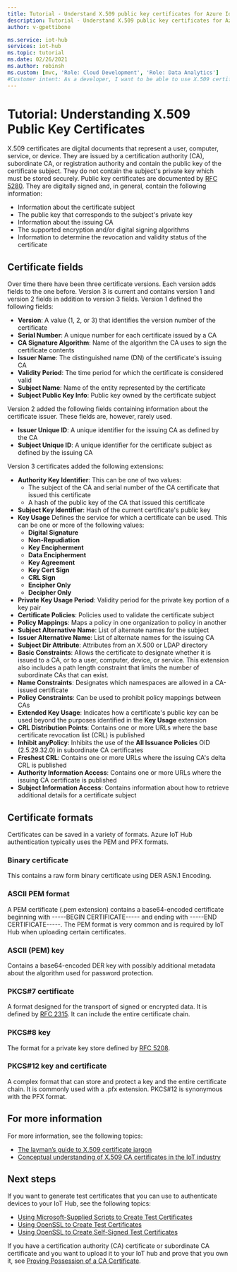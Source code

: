 ```yaml
---
title: Tutorial - Understand X.509 public key certificates for Azure IoT Hub| Microsoft Docs
description: Tutorial - Understand X.509 public key certificates for Azure IoT Hub
author: v-gpettibone

ms.service: iot-hub
services: iot-hub
ms.topic: tutorial
ms.date: 02/26/2021
ms.author: robinsh
ms.custom: [mvc, 'Role: Cloud Development', 'Role: Data Analytics']
#Customer intent: As a developer, I want to be able to use X.509 certificates to authenticate devices to an IoT hub. This step of the tutorial needs to introduce me to X.509 Public Key certificates.
---
```


# Tutorial: Understanding X.509 Public Key Certificates

X.509 certificates are digital documents that represent a user, computer, service, or device. They are issued by a certification authority (CA), subordinate CA, or registration authority and contain the public key of the certificate subject. They do not contain the subject's private key which must be stored securely. Public key certificates are documented by [RFC 5280](https://tools.ietf.org/html/rfc5280). They are digitally signed and, in general, contain the following information:

* Information about the certificate subject
* The public key that corresponds to the subject's private key
* Information about the issuing CA
* The supported encryption and/or digital signing algorithms
* Information to determine the revocation and validity status of the certificate

## Certificate fields

Over time there have been three certificate versions. Each version adds fields to the one before. Version 3 is current and contains version 1 and version 2 fields in addition to version 3 fields. Version 1 defined the following fields:

* **Version**: A value (1, 2, or 3) that identifies the version number of the certificate
* **Serial Number**: A unique number for each certificate issued by a CA
* **CA Signature Algorithm**: Name of the algorithm the CA uses to sign the certificate contents
* **Issuer Name**: The distinguished name (DN) of the certificate's issuing CA
* **Validity Period**: The time period for which the certificate is considered valid
* **Subject Name**: Name of the entity represented by the certificate
* **Subject Public Key Info**: Public key owned by the certificate subject

Version 2 added the following fields containing information about the certificate issuer. These fields are, however, rarely used.

* **Issuer Unique ID**: A unique identifier for the issuing CA as defined by the CA
* **Subject Unique ID**: A unique identifier for the certificate subject as defined by the issuing CA

Version 3 certificates added the following extensions:

* **Authority Key Identifier**: This can be one of two values:
  * The subject of the CA and serial number of the CA certificate that issued this certificate
  * A hash of the public key of the CA that issued this certificate
* **Subject Key Identifier**: Hash of the current certificate's public key
* **Key Usage** Defines the service for which a certificate can be used. This can be one or more of the following values:
  * **Digital Signature**
  * **Non-Repudiation**
  * **Key Encipherment**
  * **Data Encipherment**
  * **Key Agreement**
  * **Key Cert Sign**
  * **CRL Sign**
  * **Encipher Only**
  * **Decipher Only**
* **Private Key Usage Period**: Validity period for the private key portion of a key pair
* **Certificate Policies**: Policies used to validate the certificate subject
* **Policy Mappings**: Maps a policy in one organization to policy in another
* **Subject Alternative Name**: List of alternate names for the subject
* **Issuer Alternative Name**: List of alternate names for the issuing CA
* **Subject Dir Attribute**: Attributes from an X.500 or LDAP directory
* **Basic Constraints**: Allows the certificate to designate whether it is issued to a CA, or to a user, computer, device, or service. This extension also includes a path length constraint that limits the number of subordinate CAs that can exist.
* **Name Constraints**: Designates which namespaces are allowed in a CA-issued certificate
* **Policy Constraints**: Can be used to prohibit policy mappings between CAs
* **Extended Key Usage**: Indicates how a certificate's public key can be used beyond the purposes identified in the **Key Usage** extension
* **CRL Distribution Points**: Contains one or more URLs where the base certificate revocation list (CRL) is published
* **Inhibit anyPolicy**: Inhibits the use of the **All Issuance Policies** OID (2.5.29.32.0) in subordinate CA certificates
* **Freshest CRL**: Contains one or more URLs where the issuing CA's delta CRL is published
* **Authority Information Access**: Contains one or more URLs where the issuing CA certificate is published
* **Subject Information Access**: Contains information about how to retrieve additional details for a certificate subject

## Certificate formats

Certificates can be saved in a variety of formats. Azure IoT Hub authentication typically uses the PEM and PFX formats.

### Binary certificate

This contains a raw form binary certificate using DER ASN.1 Encoding.

### ASCII PEM format

A PEM certificate (.pem extension) contains a base64-encoded certificate beginning with -----BEGIN CERTIFICATE----- and ending with -----END CERTIFICATE-----. The PEM format is very common and is required by IoT Hub  when uploading certain certificates.

### ASCII (PEM) key

Contains a base64-encoded DER key with possibly additional metadata about the algorithm used for password protection.

### PKCS#7 certificate

A format designed for the transport of signed or encrypted data. It is defined by [RFC 2315](https://tools.ietf.org/html/rfc2315). It can include the entire certificate chain.

### PKCS#8 key

The format for a private key store defined by [RFC 5208](https://tools.ietf.org/html/rfc5208).

### PKCS#12 key and certificate

A complex format that can store and protect a key and the entire certificate chain. It is commonly used with a .pfx extension. PKCS#12 is synonymous with the PFX format.

## For more information

For more information, see the following topics:

* [The layman’s guide to X.509 certificate jargon](https://techcommunity.microsoft.com/t5/internet-of-things/the-layman-s-guide-to-x-509-certificate-jargon/ba-p/2203540)
* [Conceptual understanding of X.509 CA certificates in the IoT industry](./iot-hub-x509ca-concept.md)

## Next steps

If you want to generate test certificates that you can use to authenticate devices to your IoT Hub, see the following topics:

* [Using Microsoft-Supplied Scripts to Create Test Certificates](tutorial-x509-scripts.md)
* [Using OpenSSL to Create Test Certificates](tutorial-x509-openssl.md)
* [Using OpenSSL to Create Self-Signed Test Certificates](tutorial-x509-self-sign.md)

If you have a certification authority (CA) certificate or subordinate CA certificate and you want to upload it to your IoT hub and prove that you own it, see [Proving Possession of a CA Certificate](tutorial-x509-prove-possession.md).